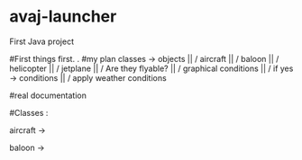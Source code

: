 # avaj-launcher
First Java project

#First things first. .
#my plan
classes -> objects
        ||
        \/
     aircraft
        ||
        \/
      baloon
        ||
        \/
    helicopter
        ||
        \/
    jetplane
        ||
        \/
 Are they flyable?
        ||
        \/
graphical conditions
        ||
        \/
if yes -> conditions
        ||
        \/
apply weather conditions

#real documentation

#Classes :

aircraft -> 

baloon -> 



